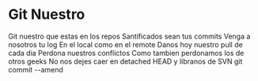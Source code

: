 # Git Nuestro

Git nuestro que estas en los repos
Santificados sean tus commits
Venga a nosotros tu log
En el local como en el remote
Danos hoy nuestro pull de cada dia
Perdona nuestros conflictos
Como tambien perdonamos los de otros geeks
No nos dejes caer en detached HEAD
y libranos de SVN
git commit --amend